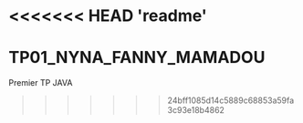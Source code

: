 <<<<<<< HEAD
'readme' 
=======
# TP01_NYNA_FANNY_MAMADOU
Premier TP JAVA
>>>>>>> 24bff1085d14c5889c68853a59fa3c93e18b4862
